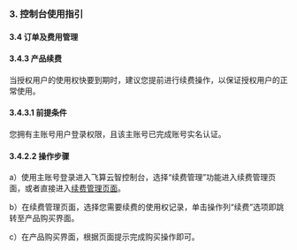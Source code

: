 ### 3. 控制台使用指引

#### 3.4 订单及费用管理

#### 3.4.3 产品续费

当授权用户的使用权快要到期时，建议您提前进行续费操作，以保证授权用户的正常使用。

#### 3.4.3.1 前提条件

您拥有主账号用户登录权限，且该主账号已完成账号实名认证。

#### 3.4.2.2 操作步骤

a）使用主账号登录进入飞算云智控制台，选择“续费管理”功能进入续费管理页面，或者直接进入[续费管理页面](https://user.feisuanyz.com/orderManage/renewManage)。

b）在续费管理页面，选择您需要续费的使用权记录，单击操作列“续费”选项即跳转至产品购买界面。

c）在产品购买界面，根据页面提示完成购买操作即可。
